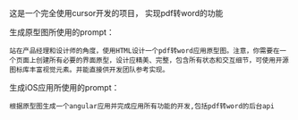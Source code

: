 这是一个完全使用cursor开发的项目， 实现pdf转word的功能

生成原型图所使用的prompt：

`
站在产品经理和设计师的角度，使用HTML设计一个pdf转word应用原型图。注意，你需要在一个页面上创建所有必要的界面原型，设计应精美、完整，包含所有状态和交互细节，可使用开源图标库丰富视觉元素。并能直接供开发团队参考实现。
`

生成iOS应用所使用的prompt：

`
根据原型图生成一个angular应用并完成应用所有功能的开发,包括pdf转word的后台api
`